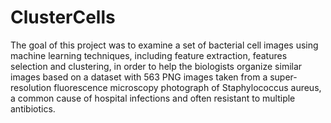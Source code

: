 # ClusterCells
The goal of this project was to examine a set of bacterial cell images using machine learning techniques, including feature extraction, features selection and clustering, in order to help the biologists organize similar images based on a dataset with 563 PNG images taken from a super-resolution fluorescence microscopy photograph of Staphylococcus aureus, a common cause of hospital infections and often resistant to multiple antibiotics.
